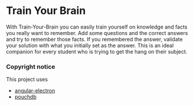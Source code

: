 # Train Your Brain
With Train-Your-Brain you can easily train yourself on knowledge and facts you really want to remember. Add some questions and the correct answers and try to remember those facts. If you remembered the answer, validate your solution with what you initially set as the answer.
This is an ideal companion for every student who is trying to get the hang on their subject.

### Copyright notice
This project uses
- [angular-electron](https://github.com/maximegris/angular-electron)
- [pouchdb](https://github.com/pouchdb/pouchdb)
